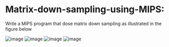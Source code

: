 # Matrix-down-sampling-using-MIPS:

Write a MIPS program that dose matrix down sampling as illustrated in the figure below

![image](https://user-images.githubusercontent.com/76070514/177830600-f149612c-e0c6-4029-b3e3-61ad6db9bb0d.png)
![image](https://user-images.githubusercontent.com/76070514/177830686-6a630ccb-5a6a-437e-aaf4-00b6a4061007.png)
![image](https://user-images.githubusercontent.com/76070514/177830745-7431953f-2730-4d45-83f1-5b19ef7016ae.png)
![image](https://user-images.githubusercontent.com/76070514/177830786-21969873-b7cc-45fc-aa6d-d443a4d53f84.png)

